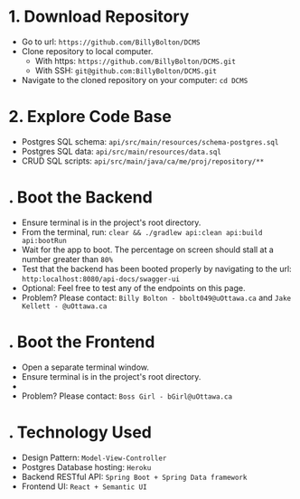 # 1. Download Repository

- Go to url: `https://github.com/BillyBolton/DCMS`
- Clone repository to local computer.
  - With https: `https://github.com/BillyBolton/DCMS.git`
  - With SSH: `git@github.com:BillyBolton/DCMS.git`
- Navigate to the cloned repository on your computer: `cd DCMS`

# 2. Explore Code Base

- Postgres SQL schema: `api/src/main/resources/schema-postgres.sql`
- Postgres SQL data: `api/src/main/resources/data.sql`
- CRUD SQL scripts: `api/src/main/java/ca/me/proj/repository/**`

# . Boot the Backend

- Ensure terminal is in the project's root directory.
- From the terminal, run: `clear && ./gradlew api:clean api:build api:bootRun`
- Wait for the app to boot. The percentage on screen should stall at a number greater than `80%`
- Test that the backend has been booted properly by navigating to the url: `http:localhost:8080/api-docs/swagger-ui`
- Optional: Feel free to test any of the endpoints on this page.
- Problem? Please contact: `Billy Bolton - bbolt049@uOttawa.ca` and `Jake Kellett - @uOttawa.ca`

# . Boot the Frontend

- Open a separate terminal window.
- Ensure terminal is in the project's root directory.
-
- Problem? Please contact: `Boss Girl - bGirl@uOttawa.ca`

# . Technology Used

- Design Pattern: `Model-View-Controller`
- Postgres Database hosting: `Heroku`
- Backend RESTful API: `Spring Boot + Spring Data framework`
- Frontend UI: `React + Semantic UI`
